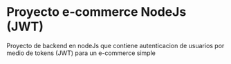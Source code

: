 # Proyecto e-commerce NodeJs (JWT) 
Proyecto de backend en nodeJs que contiene autenticacion de usuarios por medio de tokens (JWT) para un e-commerce simple
